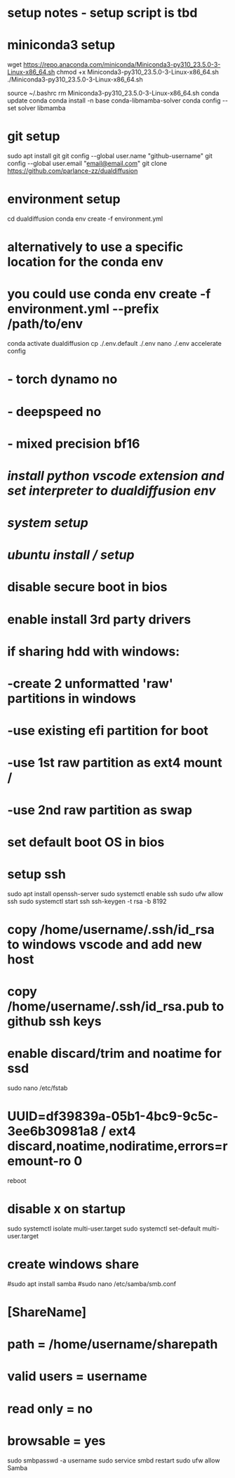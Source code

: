 # setup notes - setup script is tbd

# miniconda3 setup
wget https://repo.anaconda.com/miniconda/Miniconda3-py310_23.5.0-3-Linux-x86_64.sh
chmod +x Miniconda3-py310_23.5.0-3-Linux-x86_64.sh
./Miniconda3-py310_23.5.0-3-Linux-x86_64.sh

source ~/.bashrc
rm Miniconda3-py310_23.5.0-3-Linux-x86_64.sh
conda update conda
conda install -n base conda-libmamba-solver
conda config --set solver libmamba

# git setup
sudo apt install git
git config --global user.name "github-username"
git config --global user.email "email@email.com"
git clone https://github.com/parlance-zz/dualdiffusion

# environment setup
cd dualdiffusion
conda env create -f environment.yml
# alternatively to use a specific location for the conda env
# you could use conda env create -f environment.yml --prefix /path/to/env
conda activate dualdiffusion
cp ./.env.default ./.env
nano ./.env
accelerate config
# - torch dynamo no
# - deepspeed no
# - mixed precision bf16
# *install python vscode extension and set interpreter to dualdiffusion env*



# ***system setup***

# *ubuntu install / setup*
# disable secure boot in bios
# enable install 3rd party drivers
# if sharing hdd with windows:
#  -create 2 unformatted 'raw' partitions in windows
#  -use existing efi partition for boot
#  -use 1st raw partition as ext4 mount /
#  -use 2nd raw partition as swap
# set default boot OS in bios

# setup ssh
sudo apt install openssh-server
sudo systemctl enable ssh
sudo ufw allow ssh
sudo systemctl start ssh
ssh-keygen -t rsa -b 8192
# copy /home/username/.ssh/id_rsa to windows vscode and add new host
# copy /home/username/.ssh/id_rsa.pub to github ssh keys

# enable discard/trim and noatime for ssd
sudo nano /etc/fstab
# UUID=df39839a-05b1-4bc9-9c5c-3ee6b30981a8 /               ext4    discard,noatime,nodiratime,errors=remount-ro 0
reboot

# disable x on startup
sudo systemctl isolate multi-user.target
sudo systemctl set-default multi-user.target

# create windows share
#sudo apt install samba
#sudo nano /etc/samba/smb.conf
# [ShareName]
# path = /home/username/sharepath
# valid users = username
# read only = no
# browsable = yes
sudo smbpasswd -a username
sudo service smbd restart
sudo ufw allow Samba